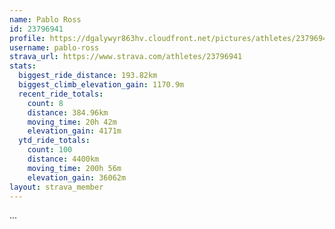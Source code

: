 ```yaml
---
name: Pablo Ross
id: 23796941
profile: https://dgalywyr863hv.cloudfront.net/pictures/athletes/23796941/14615399/1/large.jpg
username: pablo-ross
strava_url: https://www.strava.com/athletes/23796941
stats:
  biggest_ride_distance: 193.82km
  biggest_climb_elevation_gain: 1170.9m
  recent_ride_totals:
    count: 8
    distance: 384.96km
    moving_time: 20h 42m
    elevation_gain: 4171m
  ytd_ride_totals:
    count: 100
    distance: 4400km
    moving_time: 200h 56m
    elevation_gain: 36062m
layout: strava_member
--- 
```

...
